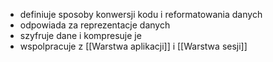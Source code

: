 - definiuje sposoby konwersji kodu i reformatowania danych
- odpowiada za reprezentacje danych
- szyfruje dane i kompresuje je
- wspolpracuje z [[Warstwa aplikacji]] i [[Warstwa sesji]]
